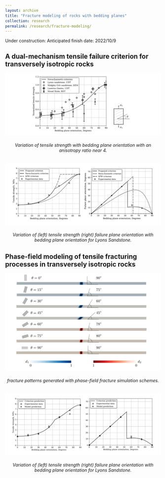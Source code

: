 ```yaml
---
layout: archive
title: "Fracture modeling of rocks with bedding planes"
collection: research
permalink: /research/fracture-modeling/
---
```

Under construction: Anticipated finish date: 2022/10/9  

## A dual-mechanism tensile failure criterion for transversely isotropic rocks 

<img src="/images/DT.jpg"/>  
<h6 align="center">Variation of tensile strength with bedding plane orientation with an anisotropy ratio near 4.  
</h6>

<img src="/images/DT_2.jpg"/>  
<h6 align="center">Variation of (left) tensile strength (right) failure plane orientation with bedding plane orientation for Lyons Sandstone.  
</h6>

## Phase-field modeling of tensile fracturing processes in transversely isotropic rocks 


<img src="/images/PFM_1.PNG"/>  
<h6 align="center">fracture patterns generated with phase-field fracture simulation schemes.  
</h6>

<img src="/images/PFM_2.jpg"/>  
<h6 align="center">Variation of (left) tensile strength (right) failure plane orientation with bedding plane orientation for Lyons Sandstone.  
</h6>
